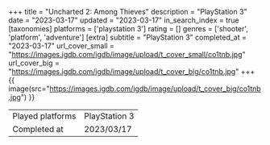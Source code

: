 +++
title = "Uncharted 2: Among Thieves"
description = "PlayStation 3"
date = "2023-03-17"
updated = "2023-03-17"
in_search_index = true
[taxonomies]
platforms = ['playstation 3']
rating = []
genres = ['shooter', 'platform', 'adventure']
[extra]
subtitle = "PlayStation 3"
completed_at = "2023-03-17"
url_cover_small = "https://images.igdb.com/igdb/image/upload/t_cover_small/co1tnb.jpg"
url_cover_big = "https://images.igdb.com/igdb/image/upload/t_cover_big/co1tnb.jpg"
+++
{{ image(src="https://images.igdb.com/igdb/image/upload/t_cover_big/co1tnb.jpg") }}

|              |            |
| ------------ | ---------- |
| Played platforms    | PlayStation 3 |
| Completed at | 2023/03/17 |

